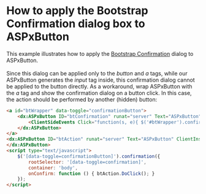 # How to apply the Bootstrap Confirmation dialog box to ASPxButton


This example illustrates how to apply the <a href="http://bootstrap-confirmation.js.org/">Bootstrap Confirmation</a> dialog to ASPxButton. <br><br>Since this dialog can be applied only to the <em>button</em> and <em>a</em> tags, while our ASPxButton generates the <em>input</em> tag inside, this confirmation dialog cannot be applied to the button directly. As a workaround, wrap ASPxButton with the <em>a</em> tag and show the confirmation dialog on a button click. In this case, the action should be performed by another (hidden) button: <br>


```aspx
<a id="btWrapper" data-toggle="confirmationButton">
    <dx:ASPxButton ID="btConfirmation" runat="server" Text="ASPxButton" AutoPostBack="false">
        <ClientSideEvents Click="function(s, e){ $('#btWrapper').confirmation('show'); }" />
    </dx:ASPxButton>
</a>
<dx:ASPxButton ID="btAction" runat="server" Text="ASPxButton" ClientInstanceName="btAction" ClientVisible="false" OnClick="btAction_Click">
</dx:ASPxButton>
<script type="text/javascript">
    $('[data-toggle=confirmationButton]').confirmation({
        rootSelector: '[data-toggle=confirmation]',
        container: 'body',
        onConfirm: function () { btAction.DoClick(); }
    });
</script>
```



<br/>


